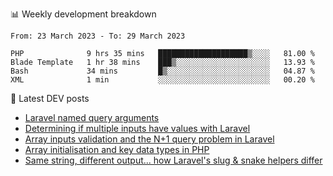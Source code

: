 📊 Weekly development breakdown
<!--START_SECTION:waka-->

```text
From: 23 March 2023 - To: 29 March 2023

PHP              9 hrs 35 mins   ████████████████████▒░░░░   81.00 %
Blade Template   1 hr 38 mins    ███▒░░░░░░░░░░░░░░░░░░░░░   13.93 %
Bash             34 mins         █▒░░░░░░░░░░░░░░░░░░░░░░░   04.87 %
XML              1 min           ░░░░░░░░░░░░░░░░░░░░░░░░░   00.20 %
```

<!--END_SECTION:waka-->

📕 Latest DEV posts
<!-- BLOG-POST-LIST:START -->
- [Laravel named query arguments](https://dev.to/michaelvickersuk/laravel-named-query-arguments-28kd)
- [Determining if multiple inputs have values with Laravel](https://dev.to/michaelvickersuk/determining-if-multiple-inputs-have-values-with-laravel-km6)
- [Array inputs validation and the N+1 query problem in Laravel](https://dev.to/michaelvickersuk/array-inputs-validation-and-the-n1-query-problem-in-laravel-2agb)
- [Array initialisation and key data types in PHP](https://dev.to/michaelvickersuk/array-initialisation-and-key-data-types-in-php-1e5b)
- [Same string, different output... how Laravel&#39;s slug &amp; snake helpers differ](https://dev.to/michaelvickersuk/same-string-different-output-how-laravels-slug-snake-helpers-differ-1ccj)
<!-- BLOG-POST-LIST:END -->
